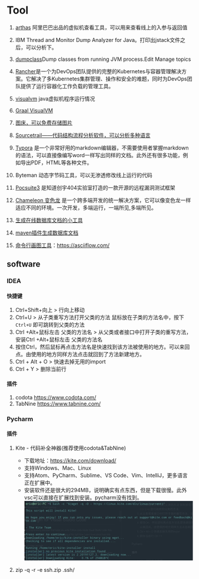 # Tool

1. [arthas](https://gitee.com/arthas/arthas) 阿里巴巴出品的虚拟机查看工具，可以用来查看线上的入参与返回值

1. IBM Thread and Monitor Dump Analyzer for Java。打印出jstack文件之后，可以分析下。

1. [dumpclass](https://github.com/hengyunabc/dumpclass)Dump classes from running JVM process.Edit Manage topics

1. [Rancher](https://www.rancher.cn/)是一个为DevOps团队提供的完整的Kubernetes与容器管理解决方案。它解决了多Kubernetes集群管理、操作和安全的难题，同时为DevOps团队提供了运行容器化工作负载的管理工具。

1. [visualvm](https://visualvm.github.io/) java虚拟机程序运行情况

1. [Graal VisualVM](https://visualvm.github.io/graal.html)

1. [图床，可以免费存储图片](https://imgurl.org/)

1. [Sourcetrail——代码结构流程分析软件，可以分析多种语言](https://github.com/CoatiSoftware/Sourcetrail/releases)

1. [Typora](https://typora.io/) 是一个非常好用的markdown编辑器，不需要使用者掌握markdown的语法，可以直接像编写word一样写出同样的文档。此外还有很多功能，例如导出PDF，HTML等各种文件。

1. Byteman 动态字节码工具，可以无渗透修改线上运行的代码

1. [Pocsuite3](http://pocsuite.org/) 是知道创宇404实验室打造的一款开源的远程漏洞测试框架

1. [Chameleon 变色龙](http://cml.didi.cn/docs/introduction.html)  是一个跨多端开发的统一解决方案，它可以像变色龙一样适应不同的环境。一次开发，多端运行，一端所见,多端所见。

1. [生成在线数据库文档的小工具](https://github.com/viodo/db-doc)

1. [maven插件生成数据库文档](https://gitee.com/leshalv/screw)

1. [命令行画图工具](https://asciiflow.cn/)：https://asciiflow.com/


## software

### IDEA

#### 快捷键
1. Ctrl+Shift+向上 > 行向上移动
1. Ctrl+U  > 从子类重写方法打开父类的方法  鼠标放在子类的方法名中，按下 `Ctrl+U` 即可跳转到父类的方法
1. Ctrl +Alt+鼠标左击 父类的方法名  > 从父类或者接口中打开子类的重写方法，安装Ctrl +Alt+鼠标左击 父类的方法名
1. 按住Ctrl，然后鼠标再点击方法名是快速找到该方法被使用的地方。可以来回点。由使用的地方同样方法点击就回到了方法新建地方。
1. Ctrl + Alt + O  > 快速去掉无用的import
1. Ctrl + Y > 删除当前行 

#### 插件
1. codota https://www.codota.com/
2. TabNine https://www.tabnine.com/


### Pycharm

#### 插件
1. Kite - 代码补全神器(推荐使用codota&TabNine)
   * 下载地址：https://kite.com/download/
   * 支持Windows、Mac、Linux
   * 支持Atom、PyCharm、Sublime、VS Code、Vim、IntelliJ，更多语言正在扩展中。
   * 安装软件还是很大的294MB，说明确实有点东西，但是下载很慢。此外vsc可以直接在扩展找到安装。pycharm没有找到。
   ![](./img/kite.png)


1.  zip -q -r -e ssh.zip .ssh/
